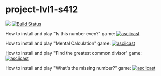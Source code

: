 # project-lvl1-s412
<a href="https://codeclimate.com/github/Amidery/project-lvl1-s412/maintainability"><img src="https://api.codeclimate.com/v1/badges/9a19f83641547e909e4e/maintainability" /></a>
[![Build Status](https://travis-ci.org/Amidery/project-lvl1-s412.svg?branch=master)](https://travis-ci.org/Amidery/project-lvl1-s412)

How to install and play "Is this number even?" game:
[![asciicast](https://asciinema.org/a/zvIuOQp1WHRqf7rFTH2HN8QzJ.svg)](https://asciinema.org/a/zvIuOQp1WHRqf7rFTH2HN8QzJ)

How to install and play "Mental Calculation" game:
[![asciicast](https://asciinema.org/a/CZDo6vVe1U1nRUHvT7k0reRVV.svg)](https://asciinema.org/a/CZDo6vVe1U1nRUHvT7k0reRVV)

How to install and play "Find the greatest common divisor" game:
[![asciicast](https://asciinema.org/a/korU3ZYqzxulmTPWp5FhAtyme.svg)](https://asciinema.org/a/korU3ZYqzxulmTPWp5FhAtyme)

How to install and play "What's the missing number?" game:
[![asciicast](https://asciinema.org/a/ITElghtR5ODfbk0zm3DxuIks6.svg)](https://asciinema.org/a/ITElghtR5ODfbk0zm3DxuIks6)
